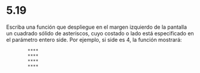 # 5.19

Escriba una función que despliegue en el margen izquierdo de la pantalla un cuadrado sólido de asteriscos, cuyo costado o lado está especificado en el parámetro entero side. Por ejemplo, si side es 4, la función mostrará:
```
		****
		****
		****
		****

